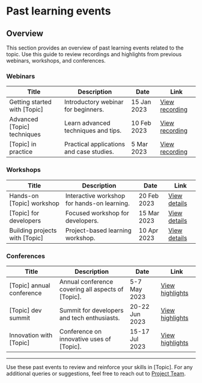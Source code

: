 # Past learning events

## Overview

This section provides an overview of past learning events related to the topic. Use this guide to review recordings and highlights from previous webinars, workshops, and conferences.

### Webinars

| Title | Description | Date | Link |
| --- | --- | --- | --- |
| Getting started with [Topic] | Introductory webinar for beginners. | 15 Jan 2023 | [View recording](https://example.com/webinar1) |
| Advanced [Topic] techniques | Learn advanced techniques and tips. | 10 Feb 2023 | [View recording](https://example.com/webinar2) |
| [Topic] in practice | Practical applications and case studies. | 5 Mar 2023 | [View recording](https://example.com/webinar3) |

### Workshops

| Title | Description | Date | Link |
| --- | --- | --- | --- |
| Hands-on [Topic] workshop | Interactive workshop for hands-on learning. | 20 Feb 2023 | [View details](https://example.com/workshop1) |
| [Topic] for developers | Focused workshop for developers. | 15 Mar 2023 | [View details](https://example.com/workshop2) |
| Building projects with [Topic] | Project-based learning workshop. | 10 Apr 2023 | [View details](https://example.com/workshop3) |

### Conferences

| Title | Description | Date | Link |
| --- | --- | --- | --- |
| [Topic] annual conference | Annual conference covering all aspects of [Topic]. | 5-7 May 2023 | [View highlights](https://example.com/conference1) |
| [Topic] dev summit | Summit for developers and tech enthusiasts. | 20-22 Jun 2023 | [View highlights](https://example.com/conference2) |
| Innovation with [Topic] | Conference on innovative uses of [Topic]. | 15-17 Jul 2023 | [View highlights](https://example.com/conference3) |

---

Use these past events to review and reinforce your skills in [Topic]. For any additional queries or suggestions, feel free to reach out to [Project Team](mailto:team@example.com).
